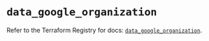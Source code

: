 # `data_google_organization`

Refer to the Terraform Registry for docs: [`data_google_organization`](https://registry.terraform.io/providers/hashicorp/google/6.27.0/docs/data-sources/organization).
